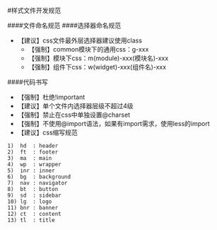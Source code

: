 #样式文件开发规范

####文件命名规范
####选择器命名规范

* 【建议】css文件最外层选择器建议使用class
    * 【强制】common模块下的通用css：g-xxx
    * 【强制】模块下css：m(module)-xxx(模块名)-xxx
    * 【强制】组件下css：w(widget)-xxx(组件名)-xxx

####代码书写

* 【强制】杜绝!important
* 【建议】单个文件内选择器层级不超过4级
* 【强制】禁止在css中单独设置@charset
* 【强制】不使用@import语法，如果有import需求，使用less的import
* 【建议】css缩写规范
```
1)  hd  : header
2)  ft  : footer
3)  ma  : main
4)  wp  : wrapper
5)  inr : inner
6)  bg  : background
7)  nav : navigator
8)  bt  : button
9)  sd  : sidebar
10) lg  : logo
11) bnr : banner
12) ct  : content
13) tl  : title
```

